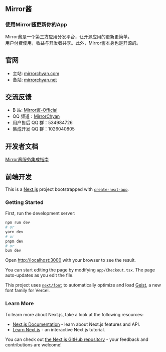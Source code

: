 ## Mirror酱

### **使用Mirror酱更新你的App**

Mirror酱是一个第三方应用分发平台，让开源应用的更新更简单。  
用户付费使用，收益与开发者共享。此外，Mirror酱本身也是开源的。

## 官网

- 主站: [mirrorchyan.com](https://mirrorchyan.com)
- 备站: [mirrorchyan.net](https://mirrorchyan.net)

## 交流反馈

- B 站: [Mirror酱-Official](https://space.bilibili.com/3546848463685966)
- QQ 频道：[MirrorChyan](https://pd.qq.com/g/MirrorChyan)
- 用户售后 QQ 群：534984726
- 集成开发 QQ 群：1026040805

## 开发者文档

[Mirror酱服务集成指南](https://github.com/MirrorChyan/docs)

## 前端开发

This is a [Next.js](https://nextjs.org) project bootstrapped with [`create-next-app`](https://nextjs.org/docs/app/api-reference/cli/create-next-app).

### Getting Started

First, run the development server:

```bash
npm run dev
# or
yarn dev
# or
pnpm dev
# or
bun dev
```

Open [http://localhost:3000](http://localhost:3000) with your browser to see the result.

You can start editing the page by modifying `app/Checkout.tsx`. The page auto-updates as you edit the file.

This project uses [`next/font`](https://nextjs.org/docs/app/building-your-application/optimizing/fonts) to automatically optimize and load [Geist](https://vercel.com/font), a new font family for Vercel.

### Learn More

To learn more about Next.js, take a look at the following resources:

- [Next.js Documentation](https://nextjs.org/docs) - learn about Next.js features and API.
- [Learn Next.js](https://nextjs.org/learn) - an interactive Next.js tutorial.

You can check out [the Next.js GitHub repository](https://github.com/vercel/next.js) - your feedback and contributions are welcome!
